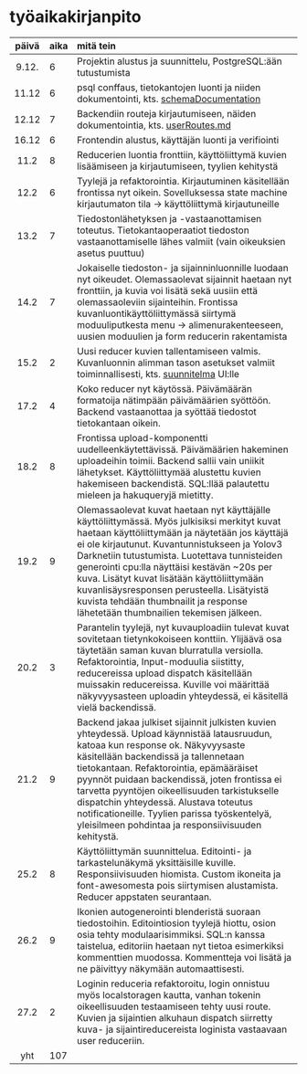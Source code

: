 
# työaikakirjanpito

| päivä | aika | mitä tein  |
| :----:|:-----| :-----|
| 9.12. | 6| Projektin alustus ja suunnittelu, PostgreSQL:ään tutustumista |
| 11.12| 6 | psql conffaus, tietokantojen luonti ja niiden dokumentointi, kts. [schemaDocumentation](./psql/schemaDocumentation.md)|
| 12.12 | 7 | Backendiin routeja kirjautumiseen, näiden dokumentointia, kts. [userRoutes.md](./backend/userRoutes.md)
| 16.12 | 6 | Frontendin alustus, käyttäjän luonti ja verifiointi
| 11.2 | 8 | Reducerien luontia fronttiin, käyttöliittymä kuvien lisäämiseen ja kirjautumiseen, tyylien kehitystä
| 12.2 | 6 | Tyylejä ja refaktorointia. Kirjautuminen käsitellään frontissa nyt oikein. Sovelluksessa state machine kirjautumaton tila -> käyttöliittymä kirjautuneille
| 13.2 | 7 | Tiedostonlähetyksen ja -vastaanottamisen toteutus. Tietokantaoperaatiot tiedoston vastaanottamiselle lähes valmiit (vain oikeuksien asetus puuttuu)
| 14.2 | 7 | Jokaiselle tiedoston- ja sijainninluonnille luodaan nyt oikeudet. Olemassaolevat sijainnit haetaan nyt fronttiin, ja kuvia voi lisätä sekä uusiin että olemassaoleviin sijainteihin. Frontissa kuvanluontikäyttöliittymässä siirtymä moduuliputkesta menu -> alimenurakenteeseen, uusien moduulien ja form reducerin rakentamista
| 15.2 | 2 | Uusi reducer kuvien tallentamiseen valmis. Kuvanluonnin alimman tason asetukset valmiit toiminnallisesti, kts. [suunnitelma](./frontend/UI/DialogFlowForFileUpload.md) UI:lle
| 17.2 | 4 | Koko reducer nyt käytössä. Päivämäärän formatoija nätimpään päivämäärien syöttöön. Backend vastaanottaa ja syöttää tiedostot tietokantaan oikein.
| 18.2 | 8 | Frontissa upload-komponentti uudelleenkäytettävissä. Päivämäärien hakeminen uploadeihin toimii. Backend sallii vain uniikit lähetykset. Käyttöliittymää alustettu kuvien hakemiseen backendistä. SQL:llää palautettu mieleen ja hakuqueryjä mietitty.
| 19.2 | 9 | Olemassaolevat kuvat haetaan nyt käyttäjälle käyttöliittymässä. Myös julkisiksi merkityt kuvat haetaan käyttöliittymään ja näytetään jos käyttäjä ei ole kirjautunut. Kuvantunnistukseen ja Yolov3 Darknetiin tutustumista. Luotettava tunnisteiden generointi cpu:lla näyttäisi kestävän ~20s per kuva. Lisätyt kuvat lisätään käyttöliittymään kuvanlisäysresponsen perusteella. Lisätyistä kuvista tehdään thumbnailit ja response lähetetään thumbnailien tekemisen jälkeen.
| 20.2 | 3 | Parantelin tyylejä, nyt kuvauploadiin tulevat kuvat sovitetaan tietynkokoiseen konttiin. Ylijäävä osa täytetään saman kuvan blurratulla versiolla. Refaktorointia, Input-moduulia siistitty, reducereissa upload dispatch käsitellään muissakin reducereissa. Kuville voi määrittää näkyvyysasteen uploadin yhteydessä, ei käsitellä vielä backendissä. 
| 21.2 | 9 | Backend jakaa julkiset sijainnit julkisten kuvien yhteydessä. Upload käynnistää latausruudun, katoaa kun response ok. Näkyvyysaste käsitellään backendissä ja tallennetaan tietokantaan. Refaktorointia, epämääräiset pyynnöt puidaan backendissä, joten frontissa ei tarvetta pyyntöjen oikeellisuuden tarkistukselle dispatchin yhteydessä. Alustava toteutus notificationeille. Tyylien parissa työskentelyä, yleisilmeen pohdintaa ja responsiivisuuden kehitystä.
| 25.2 | 8 | Käyttöliittymän suunnittelua. Editointi- ja tarkastelunäkymä yksittäisille kuville. Responsiivisuuden hiomista. Custom ikoneita ja font-awesomesta pois siirtymisen alustamista. Reducer appstaten seurantaan.
| 26.2 | 9 | Ikonien autogenerointi blenderistä suoraan tiedostoihin. Editointiosion tyylejä hiottu, osion osia tehty modulaarisimmiksi. SQL:n kanssa taistelua, editoriin haetaan nyt tietoa esimerkiksi kommenttien muodossa. Kommentteja voi lisätä ja ne päivittyy näkymään automaattisesti.
| 27.2 | 2 | Loginin reduceria refaktoroitu, login onnistuu myös localstoragen kautta, vanhan tokenin oikeellisuuden testaamiseen tehty uusi route. Kuvien ja sijaintien alkuhaun dispatch siirretty kuva- ja sijaintireducereista loginista vastaavaan user reduceriin.
| yht   | 107 | | 
